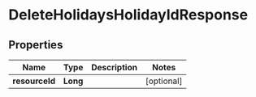 # DeleteHolidaysHolidayIdResponse

## Properties
Name | Type | Description | Notes
------------ | ------------- | ------------- | -------------
**resourceId** | **Long** |  |  [optional]

